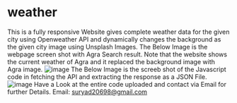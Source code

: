 # weather
This is a fully responsive Website gives complete weather data for the given city using Openweather API and dynamically changes the background as the given city image using Unsplash Images.
The Below Image is the webpage screen shot with Agra Search result.
Note that the website shows the current weather of Agra and it replaced the background image with Agra image.
![image](https://user-images.githubusercontent.com/110967235/197697358-077c2962-18f5-4ab6-82a8-50aa2f095704.png)
The Below Image is the screeb shot of the Javascript code in fetching the API and extracting the response as a JSON File.
![image](https://user-images.githubusercontent.com/110967235/197697588-453858c6-38e4-4a24-997f-05b874442f64.png)
Have a Look at the entire code uploaded and contact via Email for further Details.
Email: suryad20698@gmail.com
